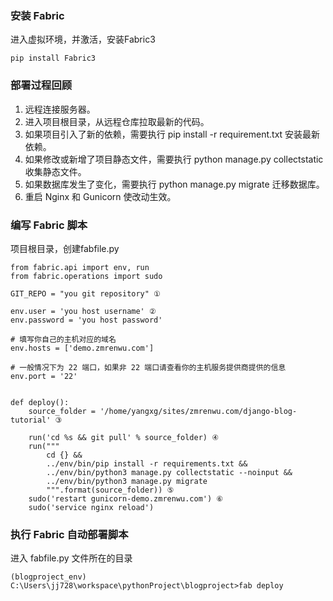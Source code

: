 ### 安装 Fabric
进入虚拟环境，并激活，安装Fabric3
```
pip install Fabric3
```

### 部署过程回顾
1. 远程连接服务器。
2. 进入项目根目录，从远程仓库拉取最新的代码。
3. 如果项目引入了新的依赖，需要执行 pip install -r requirement.txt 安装最新依赖。
4. 如果修改或新增了项目静态文件，需要执行 python manage.py collectstatic 收集静态文件。
5. 如果数据库发生了变化，需要执行 python manage.py migrate 迁移数据库。
6. 重启 Nginx 和 Gunicorn 使改动生效。


### 编写 Fabric 脚本
项目根目录，创建fabfile.py
```
from fabric.api import env, run
from fabric.operations import sudo

GIT_REPO = "you git repository" ① 

env.user = 'you host username' ②
env.password = 'you host password'

# 填写你自己的主机对应的域名
env.hosts = ['demo.zmrenwu.com']

# 一般情况下为 22 端口，如果非 22 端口请查看你的主机服务提供商提供的信息
env.port = '22'


def deploy():
    source_folder = '/home/yangxg/sites/zmrenwu.com/django-blog-tutorial' ③

    run('cd %s && git pull' % source_folder) ④
    run("""
        cd {} &&
        ../env/bin/pip install -r requirements.txt &&
        ../env/bin/python3 manage.py collectstatic --noinput &&
        ../env/bin/python3 manage.py migrate
        """.format(source_folder)) ⑤ 
    sudo('restart gunicorn-demo.zmrenwu.com') ⑥
    sudo('service nginx reload')
```


### 执行 Fabric 自动部署脚本
进入 fabfile.py 文件所在的目录
```
(blogproject_env) C:\Users\jj728\workspace\pythonProject\blogproject>fab deploy
```
